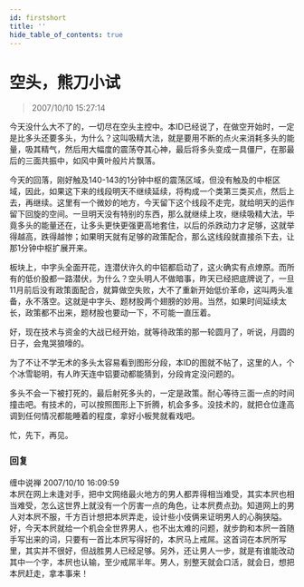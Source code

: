 ```yaml
---
id: firstshort 
title: ''
hide_table_of_contents: true
---
```


# 空头，熊刀小试

> 2007/10/10 15:27:14

<div style={{color: '#009900', fontWeight: '500', fontSize: '18px'}}>

今天没什么大不了的，一切尽在空头主控中。本ID已经说了，在做空开始时，一定是比多头还要多头，为什么？这叫吸精大法，就是要用不断的点火来消耗多头的能量，吸其精气，然后用大幅度的震荡夺其心神，最后将多头变成一具僵尸，在那最后的三面共振中，如风中黄叶般片片飘落。
 
今天的回落，刚好触及140-143的1分钟中枢的震荡区域，但没有触及的中枢区域，因此，如果这下来的线段明天不继续延续，将构成一个类第三类买点，然后上去，再继续。这里有一个微妙的地方，今天留下这个线段不走完，就给明天的运作留下回旋的空间。一旦明天没有特别的东西，那么就继续上攻，继续吸精大法，毕竟多头的能量还在，让多头更快更强更高地套住，以后的杀跌动力才足够，这就举得越高，跌得越惨；如果明天就有足够的政策配合，那么这线段就直接杀下去，让那1分钟中枢扩展开来。
 
板块上，中字头全面开花，连潜伏许久的中铝都启动了，这火确实有点燎原。而所有的低价股都一路潜伏，为什么？空头明人不做暗事，昨天已经把底牌说了，一旦11月前后没有政策面配合，就算做空失败，大不了重新开始低价革命，这叫两头准备，永不落空。这就是中字头、题材股两个翅膀的妙用。当然，如果时间延续太长，政策都不出来，题材股也要动一下，不可能一直压着。
 
好，现在技术与资金的大战已经开始，就等待政策的那一轮圆月了，听说，月圆的日子，会鬼哭狼嚎的。
 
为了不让不学无术的多头太容易看到图形分段，本ID的图就不帖了，这里的人，个个冰雪聪明，有人昨天连中铝要动都能猜到，分段肯定没问题的。
 
<p>多头不会一下被打死的，最后射死多头的，一定是政策。耐心等待三面一点的时间撞击吧。有技术的，可以按照图形上下折腾，机会多多。没技术的，就把仓位<span style={{color: '#FF0000', fontSize: '32px', fontWeight: '500'}}>逢高</span>调到任何情况都能睡着的程度，拿好小板凳就看戏吧。</p>
 
忙，先下，再见。

</div>

### 回复

<div class='blog-comment'>
<span class='blog-comment-chan'>缠中说禅</span> 2007/10/10 16:09:59<br/>
本屄在网上未逢对手，把中文网络最火地方的男人都弄得相当难受，其实本屄也相当难受，怎么这世界上就没有一个厉害一点的角色，让本屄费点劲。知道网上的男人对本屄不服，千方百计想把本屄弄走，设计些小伎俩来证明男人的心胸狭隘。好，今天本屄就给一个机会全世界男人，也不出太难的问题，就步韵和本屄一首随手写出来的词，只要有一首比本屄写得好的，本屄马上戒屌。这首词在本屄所写里，其实并不很好，但战胜男人已经足够。另外，还让男人一步，就是有谁能改动其中一个字，本屄也认输，至少戒屌半年。男人，别整天就会口活，就会日，想把本屄赶走，拿本事来！
</div>